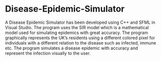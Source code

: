 # Disease-Epidemic-Simulator
A Disease Epidemic Simulator has been developed using C++ and SFML in Visual Studio. 
The program uses the SIR model which is a mathematical model used for simulating epidemics with great accuracy. 
The program graphically represents the UK’s residents using a different colored pixel for individuals with a different relation to the disease such as infected, immune etc.
The program simulates a disease epidemic with accuracy and represent the infection visually to the user. 

